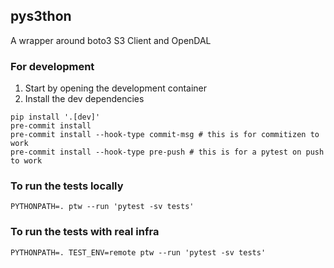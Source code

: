 ## pys3thon

A wrapper around boto3 S3 Client and OpenDAL

### For development
1. Start by opening the development container
2. Install the dev dependencies
```
pip install '.[dev]'
pre-commit install
pre-commit install --hook-type commit-msg # this is for commitizen to work
pre-commit install --hook-type pre-push # this is for a pytest on push to work
```

### To run the tests locally
```
PYTHONPATH=. ptw --run 'pytest -sv tests'
```

### To run the tests with real infra
```
PYTHONPATH=. TEST_ENV=remote ptw --run 'pytest -sv tests'
```
